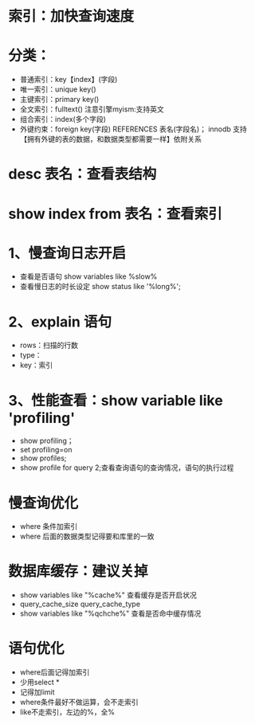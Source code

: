 # 索引：加快查询速度

# 分类：
- 普通索引：key【index】(字段)
- 唯一索引：unique key()
- 主键索引：primary key()
- 全文索引：fulltext() 注意引擎myism:支持英文
- 组合索引：index(多个字段)
- 外键约束：foreign key(字段) REFERENCES 表名(字段名)； innodb 支持【拥有外键的表的数据，和数据类型都需要一样】依附关系

# desc 表名：查看表结构
# show index from 表名：查看索引

# 1、慢查询日志开启
- 查看是否语句 show variables like %slow%
- 查看慢日志的时长设定 show status like '%long%';

# 2、explain 语句
- rows：扫描的行数
- type：
- key：索引

# 3、性能查看：show variable like 'profiling'
- show profiling；
- set profiling=on
- show profiles;
- show profile for query 2;查看查询语句的查询情况，语句的执行过程

# 慢查询优化
- where 条件加索引
- where 后面的数据类型记得要和库里的一致

# 数据库缓存：建议关掉
- show variables like "%cache%" 查看缓存是否开启状况
- query_cache_size   query_cache_type
- show variables like "%qchche%" 查看是否命中缓存情况


# 语句优化
- where后面记得加索引
- 少用select * 
- 记得加limit
- where条件最好不做运算，会不走索引
- like不走索引，左边的%，全%














